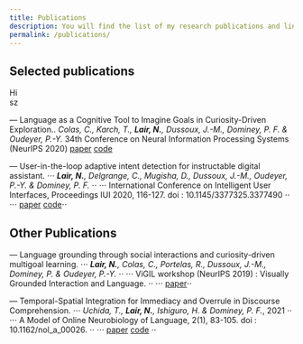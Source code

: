 ```yaml
---
title: Publications
description: You will find the list of my research publications and links to an open access version
permalink: /publications/
---
```


## Selected publications
Hi  
sz

— Language as a Cognitive Tool to Imagine Goals in Curiosity-Driven Exploration..
_Colas, C., Karch, T., **Lair, N.**, Dussoux, J.-M., Dominey, P. F. & Oudeyer, P.-Y._
34th Conference on Neural Information Processing Systems (NeurIPS 2020)
[paper](https://papers.nips.cc/paper/2020/file/274e6fcf4a583de4a81c6376f17673e7-Paper.pdf) [code](https://github.com/flowersteam/Imagine)

— User-in-the-loop adaptive intent detection for instructable digital assistant.
⋅⋅⋅ _**Lair, N.**, Delgrange, C., Mugisha, D., Dussoux, J.-M., Oudeyer, P.-Y. & Dominey, P. F._ ⋅⋅
⋅⋅⋅ International Conference on Intelligent User Interfaces, Proceedings IUI 2020, 116-127. doi : 10.1145/3377325.3377490 ⋅⋅
⋅⋅⋅ [paper](https://arxiv.org/abs/2001.06007) [code](https://github.com/nicolas-lair/AidMe)⋅⋅

## Other Publications

— Language grounding through social interactions and curiosity-driven multigoal learning. 
⋅⋅⋅ _**Lair, N.**, Colas, C., Portelas, R., Dussoux, J.-M., Dominey, P. & Oudeyer, P.-Y._ ⋅⋅
⋅⋅⋅ ViGIL workshop (NeurIPS 2019) : Visually Grounded Interaction and Language. ⋅⋅
⋅⋅⋅ [paper](https://arxiv.org/abs/1911.03219)⋅⋅

— Temporal-Spatial Integration for Immediacy and Overrule in Discourse Comprehension.
⋅⋅⋅ _Uchida, T., **Lair, N.**, Ishiguro, H. & Dominey, P. F._, 2021 ⋅⋅
⋅⋅⋅ A Model of Online Neurobiology of Language, 2(1), 83-105. doi : 10.1162/nol_a_00026. ⋅⋅
⋅⋅⋅ [paper](https://direct.mit.edu/nol/article/2/1/83/95859) [code](https://github.com/nicolas-lair/DiscourseOverrule) ⋅⋅
